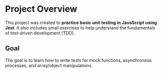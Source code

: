 # Project Overview
This project was created to **practice basic unit testing in JavaScript using Jest**.
It also includes small exercises to help understand the fundamentals of test-driven development (TDD).

## Goal
The goal is to learn how to write tests for mock functions, asynchronous processes, and array/object manipulations.
